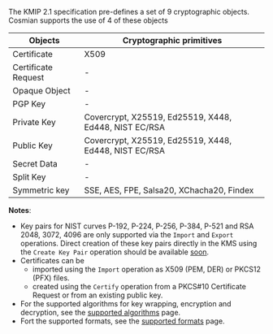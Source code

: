 The KMIP 2.1 specification pre-defines a set of 9 cryptographic objects. Cosmian supports the use of 4 of these objects

| Objects             | Cryptographic primitives                              |
|---------------------|-------------------------------------------------------|
| Certificate         | X509                                                  |
| Certificate Request | -                                                     |
| Opaque Object       | -                                                     |
| PGP Key             | -                                                     |
| Private Key         | Covercrypt, X25519, Ed25519, X448, Ed448, NIST EC/RSA |
| Public Key          | Covercrypt, X25519, Ed25519, X448, Ed448, NIST EC/RSA |
| Secret Data         | -                                                     |
| Split Key           | -                                                     |
| Symmetric key       | SSE, AES, FPE, Salsa20, XChacha20, Findex             |

**Notes**:

 - Key pairs for NIST curves P-192, P-224, P-256, P-384, P-521 and RSA 2048, 3072, 4096 are only supported 
    via the `Import` and `Export` operations. Direct creation of these key pairs directly in the KMS 
    using the `Create Key Pair` operation should be available [soon](https://github.com/Cosmian/kms/issues/104).
 - Certificates can be 
     - imported using the `Import` operation as X509 (PEM, DER) or PKCS12 (PFX) files.
     - created using the `Certify` operation from a PKCS#10 Certificate Request or from an existing public key.
 - For the supported algorithms for key wrapping, encryption and decryption, see the [supported algorithms](./algorithms.md) page.
 - Fort the supported formats, see the [supported formats](./formats.md) page.